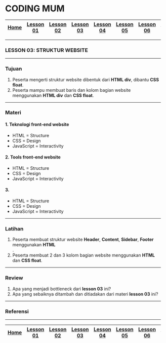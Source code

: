 # CODING MUM

| [Home][0] | [Lesson 01][1] | [Lesson 02][2] | [Lesson 03][3] | [Lesson 04][4] | [Lesson 05][5] | [Lesson 06][6] | [Lesson 07][7] | [Lesson 08][8] |
|:---------:|:--------------:|:--------------:|:--------------:|:--------------:|:--------------:|:--------------:|:----------------:|:--------------:|

---

### LESSON 03: STRUKTUR WEBSITE

---

### Tujuan
1. Peserta mengerti struktur website dibentuk dari **HTML div**, dibantu **CSS float**.
2. Peserta mampu membuat baris dan kolom bagian website menggunakan **HTML div** dan **CSS float**.

---

### Materi

#### 1. Teknologi front-end website
* HTML = Structure
* CSS = Design
* JavaScript = Interactivity

#### 2. Tools front-end website
* HTML = Structure
* CSS = Design
* JavaScript = Interactivity

#### 3.
* HTML = Structure
* CSS = Design
* JavaScript = Interactivity

---

### Latihan
1. Peserta membuat struktur website **Header**, **Content**, **Sidebar**, **Footer** menggunakan **HTML <div>**.
2. Peserta membuat 2 dan 3 kolom bagian website menggunakan **HTML <div>** dan **CSS float**.

---

### Review
1. Apa yang menjadi bottleneck dari **lesson 03** ini?
2. Apa yang sebaiknya ditambah dan ditiadakan dari materi **lesson 03** ini?

---

### Referensi

---

| [Home][0] | [Lesson 01][1] | [Lesson 02][2] | [Lesson 03][3] | [Lesson 04][4] | [Lesson 05][5] | [Lesson 06][6] | [Lesson 07][7] | [Lesson 08][8] |
|:---------:|:--------------:|:--------------:|:--------------:|:--------------:|:--------------:|:--------------:|:----------------:|:--------------:|

[0]: README.md "Home"
[1]: lesson-01.md "Pengenalan Website Development"
[2]: lesson-02.md "HTML dan CSS Dasar"
[3]: lesson-03.md "Struktur Website"
[4]: lesson-04.md "Intro Framework"
[5]: lesson-05.md "Framework Lanjutan"
[6]: lesson-06.md "Personal Project"
[7]: lesson-07.md "Domain, Hosting dan Git"
[8]: lesson-08.md "Presentasi"
